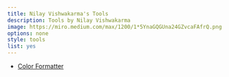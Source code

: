 ```yaml
---
title: Nilay Vishwakarma's Tools
description: Tools by Nilay Vishwakarma
image: https://miro.medium.com/max/1200/1*5YnaGQGUna24GZvcaFAfrQ.png
options: none
style: tools
list: yes
---
```


- [Color Formatter](./web/color-picker.md)